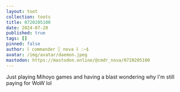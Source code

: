 ```yaml
---
layout: toot
collection: toots
title: 0720205100
date: 2024-07-20
published: true
tags: []
pinned: false
author: ⸸ commander ░ nova ⸸ :~$
avatar: /img/avatar/daemon.jpeg
mastodon: https://mastodon.online/@cmdr_nova/0720205100
---
```


Just playing Mihoyo games and having a blast wondering why I'm still paying for WoW lol
